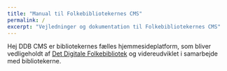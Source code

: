 ```yaml
---
title: "Manual til Folkebibliotekernes CMS"
permalink: /
excerpt: "Vejledninger og dokumentation til Folkebibliotekernes CMS"
---
```

Hej
DDB CMS er bibliotekernes fælles hjemmesideplatform, som bliver vedligeholdt af [Det Digitale Folkebibliotek](https://detdigitalefolkebibliotek.dk/) og videreudviklet i samarbejde med bibliotekerne.  
